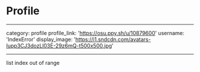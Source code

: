 # Profile

---

category: profile
profile_link: 'https://osu.ppy.sh/u/10879600'
username: 'IndexError'
display_image: 'https://i1.sndcdn.com/avatars-Iupp3CJ3dozLl03E-29z6mQ-t500x500.jpg'

---

list index out of range